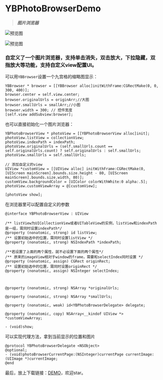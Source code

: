 # YBPhotoBrowserDemo

> ***图片浏览器***

![预览图](https://raw.githubusercontent.com/wangyingbo/YBPhotoBrowserDemo/master/pregif.gif)

![预览图](https://raw.githubusercontent.com/wangyingbo/YBPhotoBrowserDemo/master/gif.gif)

### 自定义了一个图片浏览器，支持单击消失，双击放大，下拉隐藏，双指放大等功能，支持自定义view配置UI。

可以用`YBBrowser`设置一个九宫格的缩略图显示：

	YBBrowser * browser = [[YBBrowser alloc]initWithFrame:CGRectMake(0, 0, 300, 400)];
    browser.center = self.view.center;
    browser.originalUrls = originArr;//大图
    browser.smallUrls = smallArr;//小图
    browser.width = 300; // 控件宽度
    [self.view addSubview:browser];

也可以直接初始化一个图片浏览器：

	YBPhotoBrowserView * photoView = [[YBPhotoBrowserView alloc]init];
	photoView.listView = collectionView;
	photoView.indexPath = indexPath;
	photoView.originalUrls = (self.smallUrls.count == self.originalUrls.count) ? self.originalUrls : self.smallUrls;
	photoView.smallUrls = self.smallUrls;
    
    // 添加自定义的view
    UIView *customView = [[UIView alloc] initWithFrame:CGRectMake(0, [UIScreen mainScreen].bounds.size.height - 80, [UIScreen mainScreen].bounds.size.width, 80)];
    customView.backgroundColor = [UIColor colorWithWhite:0 alpha:.5];
    photoView.customViewArray = @[customView];
    
    [photoView show];
    
在浏览器里可以配置自定义的参数

	@interface YBPhotoBrowserView : UIView
	
	/** listView为UICollectionView或者UITableView的实例，listView和indexPath是一组，需同时设置indexPath*/
	@property (nonatomic, strong) id listView;
	/** 设置初始选中的位置，需同时设置listView */
	@property (nonatomic, strong) NSIndexPath *indexPath;
	
	/**若设置了上面的两个属性，就不必设置下面的两个属性*/
	/** 原来的imageView相对于window的frame，需要和selectIndex同时设置 */
	@property (nonatomic, assign) CGRect originRect;
	/** 设置初始选中的位置，需同时设置originRect */
	@property (nonatomic, assign) NSInteger selectIndex;
	
	
	
	@property (nonatomic, strong) NSArray *originalUrls;
	
	@property (nonatomic, strong) NSArray *smallUrls;
	
	@property (nonatomic, weak) id<YBPhotoBrowserDelegate> delegate;
	
	@property (nonatomic, copy) NSArray<__kindof UIView *> *customViewArray;
	
	- (void)show;

可以实现代理方法，拿到当前显示的位置和图片

	@protocol YBPhotoBrowserDelegate <NSObject>
	@optional;
	- (void)photoBrowserCurrentPage:(NSInteger)currentPage currentImage:(UIImage *)currentImage;
	@end


最后，放上下载链接：[DEMO](https://github.com/wangyingbo/YBPhotoBrowserDemo)，欢迎star。